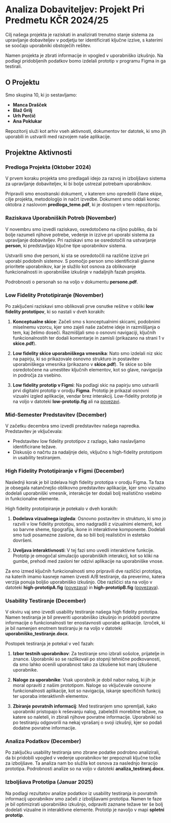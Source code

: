 # Analiza Dobaviteljev: Projekt Pri Predmetu KČR 2024/25

Cilj našega projekta je raziskati in analizirati trenutno stanje sistema za upravljanje dobaviteljev v podjetju ter identificirati ključne izzive, s katerimi se soočajo uporabniki obstoječih rešitev. 

Namen projekta je zbrati informacije in vpogled v uporabniško izkušnjo. Na podlagi pridobljenih podatkov bomo izdelali prototip v programu Figma in ga testirali.


## O Projektu

Smo skupina 10, ki jo sestavljamo:
- **Manca Drašček**
- **Blaž Grilj**
- **Urh Perčič**
- **Ana Poklukar**

Repozitorij služi kot arhiv vseh aktivnosti, dokumentov ter datotek, ki smo jih uporabili in ustvarili med razvojem naše aplikacije.

## Projektne Aktivnosti

### Predloga Projekta (Oktober 2024)

V prvem koraku projekta smo predlagali idejo za razvoj in izboljšavo sistema za upravljanje dobaviteljev, ki bi bolje ustrezal potrebam uporabnikov. 

Pripravili smo enostranski dokument, v katerem smo opredelili člane ekipe, cilje projekta, metodologijo in načrt izvedbe. Dokument smo oddali konec oktobra z naslovom **predloga_teme.pdf**, ki je dostopen v tem repozitoriju.

### Raziskava Uporabniških Potreb (November)

V novembru smo izvedli raziskavo, osredotočeno na ciljno publiko, da bi bolje razumeli njihove potrebe, vedenje in izzive pri uporabi sistema za upravljanje dobaviteljev. Pri raziskavi smo se osredotočili na ustvarjanje **person**, ki predstavljajo ključne tipe uporabnikov sistema.

Ustvarili smo dve personi, ki sta se osredotočili na različne izzive pri uporabi podobnih sistemov. S pomočjo person smo identificirali glavne prioritete uporabnikov, kar je služilo kot osnova za oblikovanje funkcionalnosti in uporabniške izkušnje v nadaljnjih fazah projekta. 

Podrobnosti o personah so na voljo v dokumentu **persone.pdf**.

### Low Fidelity Prototipiranje (November)

Po zaključeni raziskavi smo oblikovali prve osnutke rešitve v obliki **low fidelity prototipov**, ki so nastali v dveh korakih:  

1. **Konceptualne skice**: Začeli smo s konceptualnimi skicami, podobnimi miselnemu vzorcu, kjer smo zajeli naše začetne ideje in razmišljanja o tem, kaj želimo doseči. Razmišljali smo o osnovni navigaciji, ključnih funkcionalnostih ter dodali komentarje in zamisli (prikazano na strani 1 v **skice.pdf**).

2. **Low fidelity skice uporabniškega vmesnika**: Nato smo izdelali niz skic na papirju, ki so prikazovale osnovno strukturo in postavitev uporabniškega vmesnika (prikazano v **skice.pdf**). Te skice so bile osredotočene na umestitev ključnih elementov, kot so glave, navigacija in področja za vsebino.  

3. **Low fidelity prototip v Figmi**: Na podlagi skic na papirju smo ustvarili prvi digitalni prototip v orodju **Figma**. Prototip je prikazal osnovni vizualni izgled aplikacije, vendar brez interakcij. Low-fidelity prototip je na voljo v datoteki **low-prototip.fig** ali na [povezavi](https://www.figma.com/proto/BOxrJTZuz8LsPKgxq1lpb2/BI?node-id=0-1&t=dxAoerunpKTgySFC-1).  

### Mid-Semester Predstavitev (December)

V začetku decembra smo izvedli predstavitev našega napredka. Predstavitev je vključevala:
- Predstavitev low fidelity prototipov z razlago, kako naslavljamo identificirane težave.
- Diskusijo o načrtu za nadaljnje delo, vključno s high-fidelity prototipom in usability testiranjem.

### High Fidelity Prototipiranje v Figmi (December)
Naslednji korak je bil izdelava high fidelity prototipa v orodju Figma. Ta faza je obsegala natančnejšo oblikovno predstavitev aplikacije, kjer smo vizualno dodelali uporabniški vmesnik, interakcije ter dodali bolj realistično vsebino in funkcionalne elemente.

High fidelity prototipiranje je potekalo v dveh korakih:

1. **Dodelava vizualnega izgleda**: Osnovno postavitev in strukturo, ki smo jo razvili v low fidelity prototipu, smo nadgradili z vizualnimi elementi, kot so barvne sheme, tipografija, ikone in interaktivne komponente. Dodelali smo tudi posamezne zaslone, da so bili bolj realistični in estetsko dovršeni.

2. **Uveljava interaktivnosti**: V tej fazi smo uvedli interaktivne funkcije. Prototip je omogočal simulacijo uporabniških interakcij, kot so kliki na gumbe, prehodi med zasloni ter odzivi aplikacije na uporabniške vnose.

Za eno izmed ključnih funkcionalnosti smo pripravili dve različici prototipa, na katerih imamo kasneje namen izvesti A/B testiranje, da preverimo, katera verzija ponuja boljšo uporabniško izkušnjo. Obe različici sta na voljo v datoteki **high-prototipA.fig** ([povezava](https://www.figma.com/design/y3GHgfQ9yR8ZJ6P8EAOmjh/BI---A?t=iGR8Tc2kamiYd0s0-1)) in **high-prototipB.fig** ([povezava](https://www.figma.com/design/CRABkGBXD08iOQNXKYONNp/BI---B?t=iGR8Tc2kamiYd0s0-1)).

### Usability Testiranje (December)
V okviru vaj smo izvedli usability testiranje našega high fidelity prototipa. Namen testiranja je bil preveriti uporabniško izkušnjo in pridobiti povratne informacije o funkcionalnosti ter enostavnosti uporabe aplikacije. Izroček, ki je bil namenjen enotnem testiranju je na voljo v datoteki **uporabniško_testiranje.docx**.

Postopek testiranja je potekal v več fazah:

1. **Izbor testnih uporabnikov**: Za testiranje smo izbrali sošolce, prijatelje in znance. Uporabniki so se razlikovali po stopnji tehnične podkovanosti, da smo lahko ocenili uporabnost tako za izkušene kot manj izkušene uporabnike.

2. **Naloge za uporabnike**: Vsak uporabnik je dobil nabor nalog, ki jih je moral opraviti z našim prototipom. Naloge so vključevale osnovne funkcionalnosti aplikacije, kot so navigacija, iskanje specifičnih funkcij ter uporaba interaktivnih elementov.

3. **Zbiranje povratnih informacij**: Med testiranjem smo spremljali, kako uporabniki pristopajo k reševanju nalog, zabeležili morebitne težave, na katere so naleteli, in zbirali njihove povratne informacije. Uporabniki so po testiranju odgovorili na nekaj vprašanj o svoji izkušnji, kjer so podali dodatne povratne informacije.

### Analiza Podatkov (December)
Po zaključku usability testiranja smo zbrane podatke podrobno analizirali, da bi pridobili vpogled v vedenje uporabnikov ter prepoznali ključne točke za izboljšave. Ta analiza nam bo služila kot osnova za naslednjo iteracijo prototipa. Podrobnosti analize so na voljo v datoteki **analiza_testiranj.docx**.

### Izboljšava Prototipa (Januar 2025)
Na podlagi rezultatov analize podatkov iz usability testiranja in povratnih informacij uporabnikov smo začeli z izboljšavami prototipa. Namen te faze je bil optimizirati uporabniško izkušnjo, odpraviti zaznane težave ter še bolj dodelati vizualne in interaktivne elemente. Prototip je navoljo v mapi **spletni prototip**.

